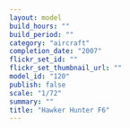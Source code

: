 ```yaml
---
layout: model
build_hours: ""
build_period: ""
category: "aircraft"
completion_date: "2007"
flickr_set_id: ""
flickr_set_thumbnail_url: ""
model_id: "120"
publish: false
scale: "1/72"
summary: ""
title: "Hawker Hunter F6"
---
```



